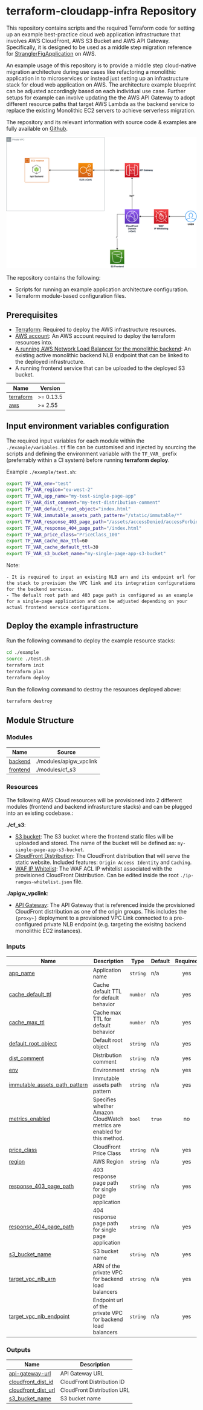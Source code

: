 # terraform-cloudapp-infra Repository 
This repository contains scripts and the required Terraform code for setting up an example best-practice cloud web application infrastructure that involves AWS CloudFront, AWS S3 Bucket and AWS API Gateway. Specifically, it is designed to be used as a middle step migration reference for [StranglerFigApplication](https://martinfowler.com/bliki/StranglerFigApplication.html) on AWS. 

An example usage of this repository is to provide a middle step cloud-native migration architecture during use cases like refactoring a monolithic application in to microservices or instead just setting up an infrastructure stack for cloud web application on AWS. The architecture example blueprint can be adjusted accordingly based on each individual use case. Further setups for example can involve updating the the AWS API Gateway to adopt different resource paths that target AWS Lambda as the backend service to replace the existing Monolithic EC2 servers to achieve serverless migration.

The repository and its relevant information with source code & examples are fully available on [Github](https://github.com/tanyuzhuo/terraform-cloudapp-infra).


![alt text](architecture.png "Architecture")

The repository contains the following:
* Scripts for running an example application architecture configuration.
* Terraform module-based configuration files.

## Prerequisites
* [Terraform](https://learn.hashicorp.com/tutorials/terraform/install-cli): Required to deploy the AWS infrastructure resources.
* [AWS account](https://aws.amazon.com): An AWS account required to deploy the terraform resources into.
* [A running AWS Network Load Balancer for the monolithic backend](https://aws.amazon.com/elasticloadbalancing/network-load-balancer/): An existing active monolithic backend NLB endpoint that can be linked to the deployed infrastructure.
* A running frontend service that can be uploaded to the deployed S3 bucket.

| Name | Version |
|------|---------|
| <a name="requirement_terraform"></a> [terraform](#requirement\_terraform) | >= 0.13.5 |
| <a name="requirement_aws"></a> [aws](#requirement\_aws) | >= 2.55 |


## Input environment variables configuration 
The required input variables for each module within the `./example/variables.tf` file can be customised and injected by sourcing the scripts and defining the environment variable with the `TF_VAR_` prefix (preferrably within a CI system) before running **terraform deploy**.

Example `./example/test.sh`:
```bash
export TF_VAR_env="test"
export TF_VAR_region="eu-west-2"
export TF_VAR_app_name="my-test-single-page-app"
export TF_VAR_dist_comment="my-test-distribution-comment"
export TF_VAR_default_root_object="index.html"
export TF_VAR_immutable_assets_path_pattern="/static/immutable/*"
export TF_VAR_response_403_page_path="/assets/accessDenied/accessForbidden.html"
export TF_VAR_response_404_page_path="/index.html"
export TF_VAR_price_class="PriceClass_100"
export TF_VAR_cache_max_ttl=60
export TF_VAR_cache_default_ttl=30
export TF_VAR_s3_bucket_name="my-single-page-app-s3-bucket"
```

Note:

    - It is required to input an existing NLB arn and its endpoint url for the stack to provision the VPC link and its integration configurations for the backend services.
    - The defualt root path and 403 page path is configured as an example for a single-page application and can be adjusted depending on your actual frontend service configurations.

## Deploy the example infrastructure
Run the following command to deploy the example resource stacks:

```bash
cd ./example
source ./test.sh
terraform init
terraform plan
terraform deploy
```

Run the following command to destroy the resources deployed above:

```bash
terraform destroy
```

## Module Structure
### Modules

| Name | Source |
|------|--------|
| <a name="module_backend"></a> [backend](#module\_backend) | ./modules/apigw_vpclink |
| <a name="module_frontend"></a> [frontend](#module\_frontend) | ./modules/cf_s3 |

### Resources
The following AWS Cloud resources will be provisioned into 2 different modules (frontend and backend infrasturcture stacks) and can be plugged into an existing codebase.:

**./cf_s3**: 
- [S3 bucket](https://aws.amazon.com/s3/): The S3 bucket where the frontend static files will be uploaded and stored. The name of the bucket will be defined as: `my-single-page-app-s3-bucket`.
- [CloudFront Distribution](https://aws.amazon.com/cloudfront/): The CloudFront distribution that will serve the static website. Included features: `Origin Access Identity` and `Caching`.
- [WAF IP Whitelist](https://aws.amazon.com/waf/): The WAF ACL IP whitelist associated with the provisioned CloudFront Distribution. Can be edited inside the root `./ip-ranges-whitelist.json` file.

**./apigw_vpclink**:
- [API Gateway](https://aws.amazon.com/api-gateway/): The API Gateway that is referenced inside the provisioned CloudFront distribution as one of the origin groups. This includes the `{proxy+}` deployment to a provisioned VPC Link connected to a pre-configured private NLB endpoint (e.g. targeting the exisitng backend monolithic EC2 instances).


### Inputs

| Name | Description | Type | Default | Required |
|------|-------------|------|---------|:--------:|
| <a name="input_app_name"></a> [app\_name](#input\_app\_name) | Application name | `string` | n/a | yes |
| <a name="input_cache_default_ttl"></a> [cache\_default\_ttl](#input\_cache\_default\_ttl) | Cache default TTL for default behavior | `number` | n/a | yes |
| <a name="input_cache_max_ttl"></a> [cache\_max\_ttl](#input\_cache\_max\_ttl) | Cache max TTL for default behavior | `number` | n/a | yes |
| <a name="input_default_root_object"></a> [default\_root\_object](#input\_default\_root\_object) | Default root object | `string` | n/a | yes |
| <a name="input_dist_comment"></a> [dist\_comment](#input\_dist\_comment) | Distribution comment | `string` | n/a | yes |
| <a name="input_env"></a> [env](#input\_env) | Environment | `string` | n/a | yes |
| <a name="input_immutable_assets_path_pattern"></a> [immutable\_assets\_path\_pattern](#input\_immutable\_assets\_path\_pattern) | Immutable assets path pattern | `string` | n/a | yes |
| <a name="input_metrics_enabled"></a> [metrics\_enabled](#input\_metrics\_enabled) | Specifies whether Amazon CloudWatch metrics are enabled for this method. | `bool` | `true` | no |
| <a name="input_price_class"></a> [price\_class](#input\_price\_class) | CloudFront Price Class | `string` | n/a | yes |
| <a name="input_region"></a> [region](#input\_region) | AWS Region | `string` | n/a | yes |
| <a name="input_response_403_page_path"></a> [response\_403\_page\_path](#input\_response\_403\_page\_path) | 403 response page path for single page application | `string` | n/a | yes |
| <a name="input_response_404_page_path"></a> [response\_404\_page\_path](#input\_response\_404\_page\_path) | 404 response page path for single page application | `string` | n/a | yes |
| <a name="input_s3_bucket_name"></a> [s3\_bucket\_name](#input\_s3\_bucket\_name) | S3 bucket name | `string` | n/a | yes |
| <a name="input_target_vpc_nlb_arn"></a> [target\_vpc\_nlb\_arn](#input\_target\_vpc\_nlb\_arn) | ARN of the private VPC for backend load balancers | `string` | n/a | yes |
| <a name="input_target_vpc_nlb_endpoint"></a> [target\_vpc\_nlb\_endpoint](#input\_target\_vpc\_nlb\_endpoint) | Endpoint url of the private VPC for backend load balancers | `string` | n/a | yes |

### Outputs

| Name | Description |
|------|-------------|
| <a name="output_api-gateway-url"></a> [api-gateway-url](#output\_api-gateway-url) | API Gateway URL |
| <a name="output_cloudfront_dist_id"></a> [cloudfront\_dist\_id](#output\_cloudfront\_dist\_id) | CloudFront Distribution ID |
| <a name="output_cloudfront_dist_url"></a> [cloudfront\_dist\_url](#output\_cloudfront\_dist\_url) | CloudFront Distribution URL |
| <a name="output_s3_bucket_name"></a> [s3\_bucket\_name](#output\_s3\_bucket\_name) | S3 bucket name |
